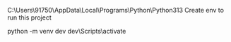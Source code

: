 C:\Users\91750\AppData\Local\Programs\Python\Python313
Create env to run this project

python -m venv dev
dev\Scripts\activate